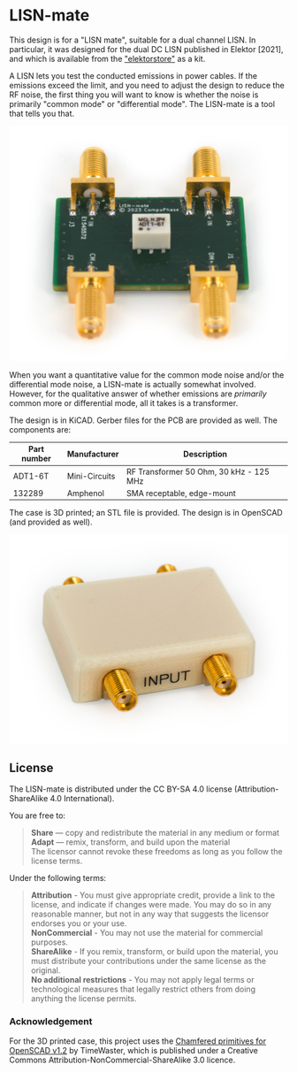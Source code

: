 # LISN-mate
This design is for a "LISN mate", suitable for a dual channel LISN. In particular,
it was designed for the dual DC LISN published in Elektor [2021], and which is
available from the ["elektorstore"](https://www.elektor.com/elektor-dual-dc-lisn-150-khz-200-mhz)
as a kit.

A LISN lets you test the conducted emissions in power cables. If the emissions
exceed the limit, and you need to adjust the design to reduce the RF noise, the
first thing you will want to know is whether the noise is primarily "common mode"
or "differential mode". The LISN-mate is a tool that tells you that.

![LISN-mate PCB](https://github.com/compuphase/LISN-mate/blob/main/pictures/LISN_mate_1.jpg)

When you want a quantitative value for the common mode noise and/or the differential
mode noise, a LISN-mate is actually somewhat involved. However, for the qualitative
answer of whether emissions are *primarily* common more or differential mode, all
it takes is a transformer.

The design is in KiCAD. Gerber files for the PCB are provided as well. The components are:

| Part number | Manufacturer  | Description                             |
| ----------- | ------------- | --------------------------------------- |
| ADT1-6T     | Mini-Circuits | RF Transformer 50 Ohm, 30 kHz - 125 MHz |
| 132289      | Amphenol      | SMA receptable, edge-mount              |

The case is 3D printed; an STL file is provided. The design is in OpenSCAD (and
provided as well).

![LISN-mate case](https://github.com/compuphase/LISN-mate/blob/main/pictures/LISN_mate_4.jpg)

## License

The LISN-mate is distributed under the CC BY-SA 4.0 license (Attribution-ShareAlike 4.0 International).

You are free to:

> **Share** —  copy and redistribute the material in any medium or format <br>
> **Adapt** — remix, transform, and build upon the material <br>
> The licensor cannot revoke these freedoms as long as you follow the license terms.

Under the following terms:

> **Attribution** - You must give appropriate credit, provide a link to the license, and indicate if changes were made. You may do so in any reasonable manner, but not in any way that suggests the licensor endorses you or your use.  <br>
> **NonCommercial** - You may not use the material for commercial purposes.  <br>
> **ShareAlike** - If you remix, transform, or build upon the material, you must distribute your contributions under the same license as the original. <br>
> **No additional restrictions** - You may not apply legal terms or technological measures that legally restrict others from doing anything the license permits.

### Acknowledgement

For the 3D printed case, this project uses the [Chamfered primitives for OpenSCAD v1.2](https://github.com/SebiTimeWaster/Chamfers-for-OpenSCAD) by TimeWaster,
which is published under a Creative Commons Attribution-NonCommercial-ShareAlike 3.0 licence.

